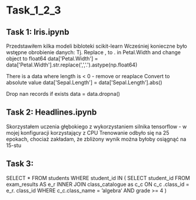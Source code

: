# Task_1_2_3

## Task 1: Iris.ipynb 

Przedstawiłem kilka modeli bibloteki scikit-learn 
Wcześniej konieczne było wstępne obrobienie danych: 
Tj. 
Replace , to . in Petal.Width and change object to float64
data['Petal.Width'] = data['Petal.Width'].str.replace(',','.').astype(np.float64)

There is a data where length is < 0 - remove or reaplace 
Convert to absolute value
data['Sepal.Length'] = data['Sepal.Length'].abs()

Drop nan records if exists
data = data.dropna()

## Task 2: Headlines.ipynb 

Skorzystałem uczenia głębokiego z wykorzystaniem silnika tensorflow - w mojej konfiguracji korzystający z CPU
Trenowanie odbyło się na 25 epokach, chociaż zakładam, że zbliżony wynik można byłoby osiągnąć na 15-stu

## Task 3:

SELECT * FROM students WHERE student_id IN (
SELECT  student_id FROM exam_results AS e_r
INNER JOIN class_catalogue as c_c ON c_c .class_id = e_r. class_id
WHERE c_c.class_name = ’algebra‘ AND grade >= 4 )

